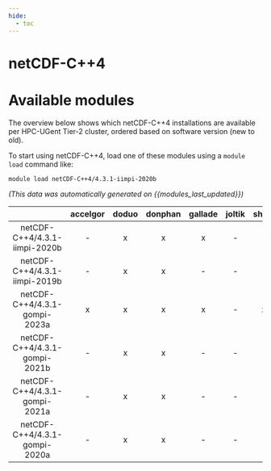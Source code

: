 ```yaml
---
hide:
  - toc
---
```


netCDF-C++4
===========

# Available modules


The overview below shows which netCDF-C++4 installations are available per HPC-UGent Tier-2 cluster, ordered based on software version (new to old).

To start using netCDF-C++4, load one of these modules using a `module load` command like:

```shell
module load netCDF-C++4/4.3.1-iimpi-2020b
```

*(This data was automatically generated on {{modules_last_updated}})*  

| |accelgor|doduo|donphan|gallade|joltik|shinx|skitty|
| :---: | :---: | :---: | :---: | :---: | :---: | :---: | :---: |
|netCDF-C++4/4.3.1-iimpi-2020b|-|x|x|x|-|-|-|
|netCDF-C++4/4.3.1-iimpi-2019b|-|x|x|-|-|-|-|
|netCDF-C++4/4.3.1-gompi-2023a|x|x|x|x|-|x|x|
|netCDF-C++4/4.3.1-gompi-2021b|-|x|x|-|-|-|-|
|netCDF-C++4/4.3.1-gompi-2021a|-|x|x|-|-|-|-|
|netCDF-C++4/4.3.1-gompi-2020a|-|x|x|-|-|-|-|

